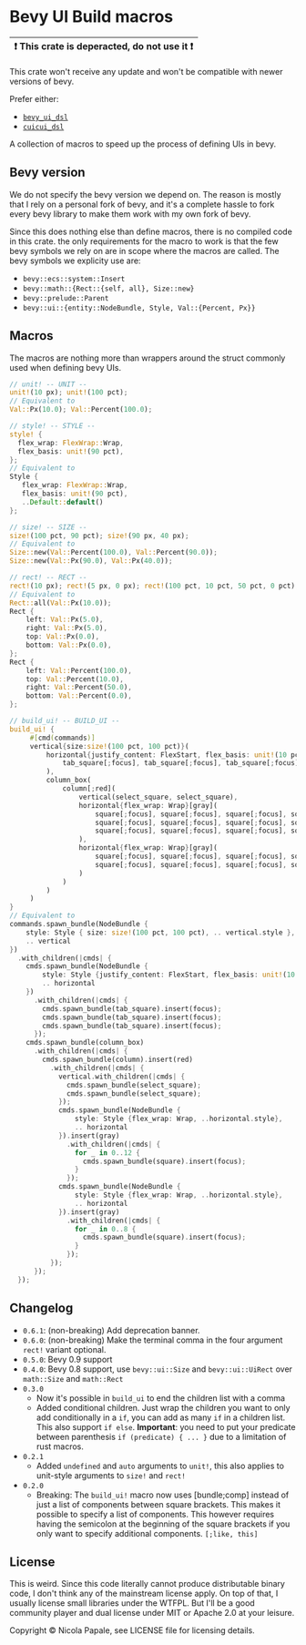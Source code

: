 # Bevy UI Build macros

| **❗ This crate is deperacted, do not use it ❗** |
|---------------------------------------------------|

This crate won't receive any update and won't be compatible with newer versions
of bevy.

Prefer either:

- [`bevy_ui_dsl`](https://lib.rs/crates/bevy-ui-dsl)
- [`cuicui_dsl`](https://lib.rs/crates/cuicui_dsl)

A collection of macros to speed up the process of defining UIs in bevy.

## Bevy version

We do not specify the bevy version we depend on. The reason is mostly that I
rely on a personal fork of bevy, and it's a complete hassle to fork every
bevy library to make them work with my own fork of bevy.

Since this does nothing else than define macros, there is no compiled code in
this crate. the only requirements for the macro to work is that the few bevy
symbols we rely on are in scope where the macros are called. The bevy symbols we
explicity use are:

* `bevy::ecs::system::Insert`
* `bevy::math::{Rect::{self, all}, Size::new}`
* `bevy::prelude::Parent`
* `bevy::ui::{entity::NodeBundle, Style, Val::{Percent, Px}}`

## Macros

The macros are nothing more than wrappers around the struct commonly used when
defining bevy UIs.

```rust
// unit! -- UNIT --
unit!(10 px); unit!(100 pct); 
// Equivalent to
Val::Px(10.0); Val::Percent(100.0);

// style! -- STYLE --
style! {
  flex_wrap: FlexWrap::Wrap,
  flex_basis: unit!(90 pct),
};
// Equivalent to
Style {
   flex_wrap: FlexWrap::Wrap,
   flex_basis: unit!(90 pct),
   ..Default::default()
};

// size! -- SIZE --
size!(100 pct, 90 pct); size!(90 px, 40 px);
// Equivalent to
Size::new(Val::Percent(100.0), Val::Percent(90.0));
Size::new(Val::Px(90.0), Val::Px(40.0));

// rect! -- RECT --
rect!(10 px); rect!(5 px, 0 px); rect!(100 pct, 10 pct, 50 pct, 0 pct);
// Equivalent to
Rect::all(Val::Px(10.0));
Rect {
    left: Val::Px(5.0),
    right: Val::Px(5.0),
    top: Val::Px(0.0),
    bottom: Val::Px(0.0),
};
Rect {
    left: Val::Percent(100.0),
    top: Val::Percent(10.0),
    right: Val::Percent(50.0),
    bottom: Val::Percent(0.0),
};

// build_ui! -- BUILD_UI --
build_ui! {
     #[cmd(commands)]
     vertical{size:size!(100 pct, 100 pct)}(
         horizontal{justify_content: FlexStart, flex_basis: unit!(10 pct)}(
             tab_square[;focus], tab_square[;focus], tab_square[;focus]
         ),
         column_box(
             column[;red](
                 vertical(select_square, select_square),
                 horizontal{flex_wrap: Wrap}[gray](
                     square[;focus], square[;focus], square[;focus], square[;focus],
                     square[;focus], square[;focus], square[;focus], square[;focus],
                     square[;focus], square[;focus], square[;focus], square[;focus]
                 ),
                 horizontal{flex_wrap: Wrap}[gray](
                     square[;focus], square[;focus], square[;focus], square[;focus],
                     square[;focus], square[;focus], square[;focus], square[;focus]
                 )
             )
         )
     )
}
// Equivalent to
commands.spawn_bundle(NodeBundle {
    style: Style { size: size!(100 pct, 100 pct), .. vertical.style },
    .. vertical
})
  .with_children(|cmds| {
    cmds.spawn_bundle(NodeBundle {
        style: Style {justify_content: FlexStart, flex_basis: unit!(10 pct), .. horizontal.style },
        .. horizontal
    })
      .with_children(|cmds| {
        cmds.spawn_bundle(tab_square).insert(focus);
        cmds.spawn_bundle(tab_square).insert(focus);
        cmds.spawn_bundle(tab_square).insert(focus);
      });
    cmds.spawn_bundle(column_box)
      .with_children(|cmds| {
        cmds.spawn_bundle(column).insert(red)
          .with_children(|cmds| {
            vertical.with_children(|cmds| {
              cmds.spawn_bundle(select_square);
              cmds.spawn_bundle(select_square);
            });
            cmds.spawn_bundle(NodeBundle {
                style: Style {flex_wrap: Wrap, ..horizontal.style},
                .. horizontal
            }).insert(gray)
              .with_children(|cmds| {
                for _ in 0..12 {
                  cmds.spawn_bundle(square).insert(focus);
                }
              });
            cmds.spawn_bundle(NodeBundle {
                style: Style {flex_wrap: Wrap, ..horizontal.style},
                .. horizontal
            }).insert(gray)
              .with_children(|cmds| {
                for _ in 0..8 {
                  cmds.spawn_bundle(square).insert(focus);
                }
              });
          });
      });
  });
```

## Changelog

* `0.6.1`: (non-breaking) Add deprecation banner.
* `0.6.0`: (non-breaking) Make the terminal comma in the four argument `rect!`
  variant optional.
* `0.5.0`: Bevy 0.9 support
* `0.4.0`: Bevy 0.8 support, use `bevy::ui::Size` and `bevy::ui::UiRect`
  over `math::Size` and `math::Rect`
* `0.3.0`
  * Now it's possible in `build_ui` to end the children list with a comma
  * Added conditional children. Just wrap the children you want to only add
    conditionally in a `if`, you can add as many `if` in a children list. This
    also support `if else`. **Important**: you need to put your predicate between
    parenthesis `if (predicate) { ... }` due to a limitation of rust macros.
* `0.2.1`
  * Added `undefined` and `auto` arguments to `unit!`, this also applies to
    unit-style arguments to `size!` and `rect!`
* `0.2.0`
  * Breaking: The `build_ui!` macro now uses [bundle;comp] instead of just a
    list of components between square brackets. This makes it possible to
    specify a list of components. This however requires having the semicolon
    at the beginning of the square brackets if you only want to specify
    additional components. `[;like, this]`


## License

This is weird. Since this code literally cannot produce distributable binary
code, I don't think any of the mainstream license apply. On top of that, I
usually license small libraries under the WTFPL. But I'll be a good community
player and dual license under MIT or Apache 2.0 at your leisure.

Copyright © Nicola Papale, see LICENSE file for licensing details.
